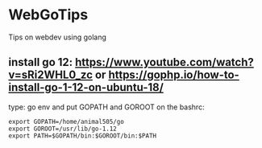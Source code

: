 # WebGoTips
Tips on webdev using golang

## install go 12: https://www.youtube.com/watch?v=sRi2WHL0_zc or https://gophp.io/how-to-install-go-1-12-on-ubuntu-18/
type: go env and put GOPATH and GOROOT on the bashrc:
```
export GOPATH=/home/animal505/go
export GOROOT=/usr/lib/go-1.12
export PATH=$GOPATH/bin:$GOROOT/bin:$PATH
```
